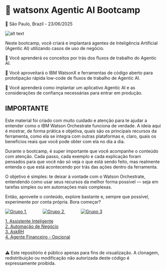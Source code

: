# 🤖 watsonx Agentic AI Bootcamp
📍 São Paulo, Brazil - 23/06/2025



![alt text](/agentic-bootcamp.png)


Neste bootcamp, você criará e implantará agentes de Inteligência Artificial (Agentic AI) utilizando casos de uso de negócio.  

🚀 Você aprenderá os conceitos por trás dos fluxos de trabalho do Agentic AI.  

🚀 Você aproveitará o IBM WatsonX e ferramentas de código aberto para prototipação rápida low-code de fluxos de trabalho de Agentic AI.  

🚀 Você aprenderá como implantar um aplicativo Agentic AI e as considerações de confiança necessárias para entrar em produção.  


## IMPORTANTE
Este material foi criado com muito cuidado e atenção para te ajudar a entender como o IBM Watson Orchestrate funciona de verdade. A ideia aqui é mostrar, de forma prática e objetiva, quais são os principais recursos da ferramenta, como ela se integra com outras plataformas e, claro, quais os benefícios reais que você pode obter com ela no dia a dia.

Durante o bootcamp, é super importante que você acompanhe o conteúdo com atenção. Cada passo, cada exemplo e cada explicação foram pensados para que você não só veja o que está sendo feito, mas realmente entenda o que está acontecendo por trás das ações dentro da ferramenta.

O objetivo é simples: te deixar à vontade com o Watson Orchestrate, entendendo como usar seus recursos da melhor forma possível — seja em tarefas simples ou em automações mais complexas.

Então, aproveite o conteúdo, explore bastante e, sempre que possível, experimente por conta própria. Bora começar?

<p>
  <a href="docs/req/turma1/labs.md" target="_blank">
    <img src="https://img.shields.io/badge/👩‍🎓👨‍🎓 Grupo%201-blue?style=for-the-badge" alt="Grupo 1">
  </a>
  <span style="margin-right: 50px;"></span>
  <a href="docs/req/turma2/labs.md" target="_blank">
    <img src="https://img.shields.io/badge/👩‍🎓👨‍🎓 Grupo%202-green?style=for-the-badge" alt="Grupo 2">
  </a>
  <span style="margin-right: 50px;"></span>
  <a href="docs/req/turma3/labs.md" target="_blank">
    <img src="https://img.shields.io/badge/👩‍🎓👨‍🎓 Grupo%203-orange?style=for-the-badge" alt="Grupo 3">
  </a>
</p>




[1. Assistente Inteligente](usecases/intelligent-assistant/README.md)<br>
[2. Automação de Negócio](usecases/business-automation/README.md)<br>
[3. AskRH](usecases/ask-hr/README.md)<br>
[4. Agente Financeiro - Opcional](usecases/banking-financial-research-analyst/README.md)<br>
<br><br>
⚠️ Este repositório é público apenas para fins de visualização.
A clonagem, redistribuição ou modificação não autorizada deste código é expressamente proibida.


